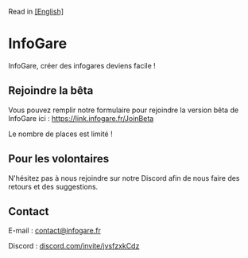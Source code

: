 Read in [[English]](https://github.com/Absolument-Oui/InfoGares/blob/main/README_en.md)

# InfoGare

InfoGare, créer des infogares deviens facile !

## Rejoindre la bêta

Vous pouvez remplir notre formulaire pour rejoindre la version bêta de InfoGare ici : https://link.infogare.fr/JoinBeta

Le nombre de places est limité !
 
## Pour les volontaires

N'hésitez pas à nous rejoindre sur notre Discord afin de nous faire des retours et des suggestions.

## Contact

E-mail : [contact@infogare.fr](mailto:contact@infogare.fr)

Discord : [discord.com/invite/jvsfzxkCdz](https://discord.com/invite/jvsfzxkCdz)
